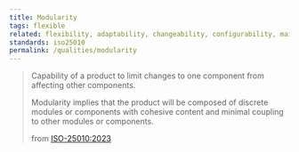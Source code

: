 ```yaml
---
title: Modularity
tags: flexible
related: flexibility, adaptability, changeability, configurability, maintainability, modifiability, composability
standards: iso25010
permalink: /qualities/modularity
---
```


>Capability of a product to limit changes to one component from affecting other components.
>
>Modularity implies that the product will be composed of discrete modules or components with cohesive content and minimal coupling to other modules or components.
>
>from [ISO-25010:2023](/references/#iso-25010-2023)